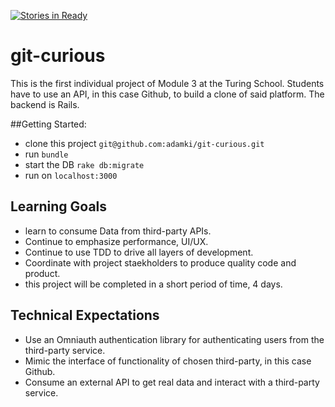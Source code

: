 [![Stories in Ready](https://badge.waffle.io/adamki/git-curious.png?label=ready&title=Ready)](https://waffle.io/adamki/git-curious)
# git-curious

This is the first individual project of Module 3 at the Turing School. Students have to use an API, in this case Github, to build a clone of said platform.
The backend is Rails.

##Getting Started:
* clone this project `git@github.com:adamki/git-curious.git`
* run `bundle`
* start the DB `rake db:migrate`
* run on `localhost:3000`

## Learning Goals
* learn to consume Data from third-party APIs.
* Continue to emphasize performance, UI/UX.
* Continue to use TDD to drive all layers of development.
* Coordinate with project staekholders to produce quality code and product.
* this project will be completed in a short period of time, 4 days.

## Technical Expectations
* Use an Omniauth authentication library for authenticating users from the third-party service.
* Mimic the interface of functionality of chosen third-party, in this case Github.
* Consume an external API to get real data and interact with a third-party service.
